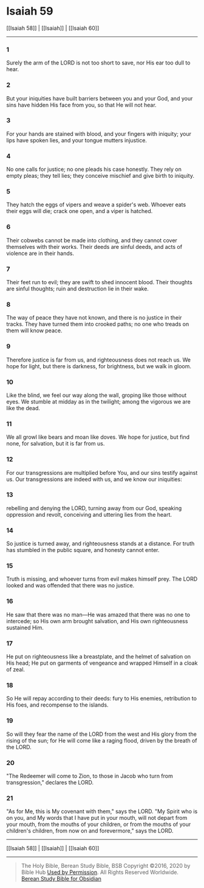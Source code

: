 # Isaiah 59

[[Isaiah 58]] | [[Isaiah]] | [[Isaiah 60]]

---

### 1
Surely the arm of the LORD is not too short to save, nor His ear too dull to hear.

### 2
But your iniquities have built barriers between you and your God, and your sins have hidden His face from you, so that He will not hear.

### 3
For your hands are stained with blood, and your fingers with iniquity; your lips have spoken lies, and your tongue mutters injustice.

### 4
No one calls for justice; no one pleads his case honestly. They rely on empty pleas; they tell lies; they conceive mischief and give birth to iniquity.

### 5
They hatch the eggs of vipers and weave a spider's web. Whoever eats their eggs will die; crack one open, and a viper is hatched.

### 6
Their cobwebs cannot be made into clothing, and they cannot cover themselves with their works. Their deeds are sinful deeds, and acts of violence are in their hands.

### 7
Their feet run to evil; they are swift to shed innocent blood. Their thoughts are sinful thoughts; ruin and destruction lie in their wake.

### 8
The way of peace they have not known, and there is no justice in their tracks. They have turned them into crooked paths; no one who treads on them will know peace.

### 9
Therefore justice is far from us, and righteousness does not reach us. We hope for light, but there is darkness, for brightness, but we walk in gloom.

### 10
Like the blind, we feel our way along the wall, groping like those without eyes. We stumble at midday as in the twilight; among the vigorous we are like the dead.

### 11
We all growl like bears and moan like doves. We hope for justice, but find none, for salvation, but it is far from us.

### 12
For our transgressions are multiplied before You, and our sins testify against us. Our transgressions are indeed with us, and we know our iniquities:

### 13
rebelling and denying the LORD, turning away from our God, speaking oppression and revolt, conceiving and uttering lies from the heart.

### 14
So justice is turned away, and righteousness stands at a distance. For truth has stumbled in the public square, and honesty cannot enter.

### 15
Truth is missing, and whoever turns from evil makes himself prey. The LORD looked and was offended that there was no justice.

### 16
He saw that there was no man—He was amazed that there was no one to intercede; so His own arm brought salvation, and His own righteousness sustained Him.

### 17
He put on righteousness like a breastplate, and the helmet of salvation on His head; He put on garments of vengeance and wrapped Himself in a cloak of zeal.

### 18
So He will repay according to their deeds: fury to His enemies, retribution to His foes, and recompense to the islands.

### 19
So will they fear the name of the LORD from the west and His glory from the rising of the sun; for He will come like a raging flood, driven by the breath of the LORD.

### 20
"The Redeemer will come to Zion, to those in Jacob who turn from transgression," declares the LORD.

### 21
"As for Me, this is My covenant with them," says the LORD. "My Spirit who is on you, and My words that I have put in your mouth, will not depart from your mouth, from the mouths of your children, or from the mouths of your children's children, from now on and forevermore," says the LORD.

---

[[Isaiah 58]] | [[Isaiah]] | [[Isaiah 60]]

---

> The Holy Bible, Berean Study Bible, BSB
> Copyright &copy;2016, 2020 by Bible Hub
> [Used by Permission](https://berean.bible/terms.htm). All Rights Reserved Worldwide.
> [Berean Study Bible for Obsidian](https://github.com/gapmiss/berean-study-bible-for-obsidian)

